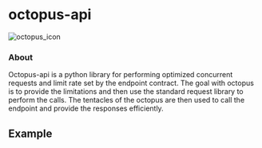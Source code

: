 # octopus-api
![octopus_icon](image.png)
### About
Octopus-api is a python library for performing optimized concurrent requests and limit rate set by the endpoint contract. 
The goal with octopus is to provide the limitations and then use the standard request library to perform the calls.
The tentacles of the octopus are then used to call the endpoint and provide the responses efficiently. 


## Example